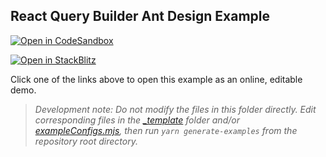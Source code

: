 ## React Query Builder Ant Design Example

[![Open in CodeSandbox](https://img.shields.io/badge/Open_in-CodeSandbox-000000?logo=codesandbox)](https://codesandbox.io/p/sandbox/github/react-querybuilder/react-querybuilder/tree/main/examples/antd?file=/src/App.tsx)

[![Open in StackBlitz](https://img.shields.io/badge/Open_in-StackBlitz-1269D3?logo=stackblitz)](https://stackblitz.com/github/react-querybuilder/react-querybuilder/tree/main/examples/antd?file=src/App.tsx)

Click one of the links above to open this example as an online, editable demo.

> _Development note: Do not modify the files in this folder directly. Edit corresponding files in the [\_template](../_template) folder and/or [exampleConfigs.mjs](../exampleConfigs.mjs), then run `yarn generate-examples` from the repository root directory._

